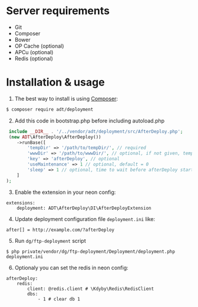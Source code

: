 Server requirements
============
- Git
- Composer
- Bower
- OP Cache (optional)
- APCu (optional)
- Redis (optional)

Installation & usage
==========

1. The best way to install is using [Composer](http://getcomposer.org/):


```sh
$ composer require adt/deployment
```

2. Add this code in bootstrap.php before including autoload.php
```php
 include __DIR__ . '/../vendor/adt/deployment/src/AfterDeploy.php';
 (new ADT\AfterDeploy\AfterDeploy())
 	->runBase([
 		'tempDir' => '/path/to/tempDir/', // required
 		'wwwDir' => '/path/to/wwwDir/', // optional, if not given, tempDir/../www is used, on
 		'key' => 'afterDeploy', // optional
 		'useMaintenance' => 1 // optional, default = 0
 		'sleep' => 1 // optional, time to wait before afterDeploy starts in seconds, if useMaintenance is 0 it's not used
 	]
);
```

3. Enable the extension in your neon config:

```neon
extensions:
	deployment: ADT\AfterDeploy\DI\AfterDeployExtension
```

4. Update deployment configuration file `deployment.ini` like:
```neon
after[] = http://example.com/?afterDeploy
```

5. Run `dg/ftp-deployment` script
```
$ php private/vendor/dg/ftp-deployment/Deployment/deployment.php deployment.ini
```

6. Optionaly you can set the redis in neon config:

```neon
afterDeploy:
	redis:
		client: @redis.client # \Kdyby\Redis\RedisClient
		dbs:
			- 1 # clear db 1
```
